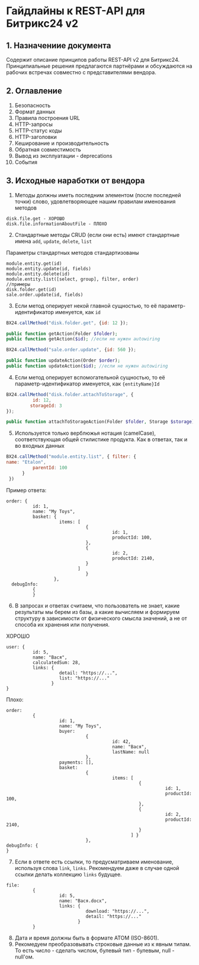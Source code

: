 # Гайдлайны к REST-API для Битрикс24 v2

## 1. Назначениие документа
Содержит описание принципов работы REST-API v2 для Битрикс24. Принципиальные решения предлагаются партнёрами и обсуждаются на рабочих встречах совместно с представителями вендора.

## 2. Оглавление
1. Безопасность
2. Формат данных
3. Правила построения URL
4. HTTP-запросы
5. HTTP-статус коды
6. HTTP-заголовки
7. Кеширование и производительность
8. Обратная совместимость
9. Вывод из эксплуатации - deprecations
10. События

## 3. Исходные наработки от вендора
1. Методы должны иметь последним элементом (после последней точки) слово, удовлетворяющее нашим правилам именования методов
```
disk.file.get - ХОРОШО 
disk.file.informationAboutFile - ПЛОХО
```

2. Стандартные методы CRUD (если они есть) имеют стандартные имена  `add`, `update`, `delete`, `list`

Параметры стандартных методов стандартизованы
```
module.entity.get(id)
module.entity.update(id, fields)
module.entity.delete(id)
module.entity.list([select, group], filter, order)
//примеры
disk.folder.get(id)
sale.order.update(id, fields)

```
3. Если метод оперирует некой главной сущностью, то её параметр-идентификатор именуется, как `id`

```javascript
BX24.callMethod("disk.folder.get", {id: 12 });
```
```php
public function getAction(Folder $folder);
public function getAction($id); //если не нужен autowiring
```
```javascript
BX24.callMethod("sale.order.update", {id: 560 });
```

```php
public function updateAction(Order $order);
public function updateAction($id); //если не нужен autowiring
```

4. Если метод оперирует вспомогательной сущностью, то её параметр-идентификатор именуется, как `{entityName}Id`

```javascript
BX24.callMethod("disk.folder.attachToStorage", {
          id: 12,
         storageId: 3
});
```
```php
public function attachToStorageAction(Folder $folder, Storage $storage);
```

5. Используется только верблюжья нотация (camelCase), соответствующая общей стилистике продукта. Как в ответах, так и во входных данных

```javascript
BX24.callMethod("module.entity.list", { filter: {
name: "Etalon",
          parentId: 100
      }
 })
```
Пример ответа:
```
order: {
          id: 1,
          name: "My Toys",
          basket: {
                    items: [ 
                              {
                                        id: 1,
                                        productId: 100,
                              },
                              {
                                        id: 2,
                                        productId: 2140,
                              }
                           ]
                              }
                  },
  debugInfo: 
          {
          }
```

6. В запросах и ответах считаем, что пользователь не знает, какие результаты мы берем из базы, а какие вычисляем и формируем структуру в зависимости от физического смысла значений, а не от способа их хранения или получения. 


ХОРОШО
```
user: {
          id: 5,
          name: "Вася",
          calculatedSum: 28,
          links: {
                    detail: "https://...",
                    list: "https://..." 
                 }
}
```
Плохо:
```
order: 
          {
                    id: 1,
                    name: "My Toys",
                    buyer:
                              {
                                        id: 42,
                                        name: "Вася",
                                        lastName: null
                              },
                    payments: [],
                    basket: 
                              {
                                        items: [ 
                                                  {
                                                            id: 1,
                                                            productId: 100,
                                                  },
                                                  {
                                                            id: 2,
                                                            productId: 2140,
                                                  }
                                               ] }
                              },
debugInfo: {
}
```

7. Если в ответе есть ссылки, то предусматриваем именование, используя слова `link`, `links`. Рекомендуем даже в случае одной ссылки делать коллекцию `links` будущее.
```
file: 
          {
                    id: 5,
                    name: "Вася.docx", 
                    links: {
                              download: "https://...",
                              detail: "https://..." 
                           }
          }
```

8. Дата и время должны быть в формате ATOM (ISO-8601).
9. Рекомедуем преобразовывать строковые данные из   к явным типам. То есть число - сделать числом, булевый тип - булевым, null - null'ом.

